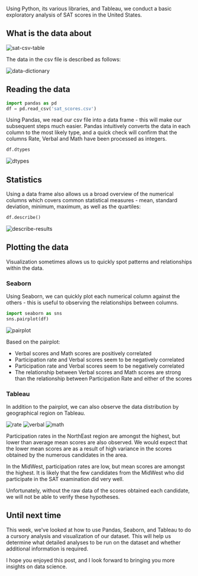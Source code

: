 Using Python, its various libraries, and Tableau, we conduct a basic exploratory analysis of SAT scores in the United States.

## What is the data about
![sat-csv-table](https://c1.staticflickr.com/9/8448/29871624861_d2a968ba1c_o.png)

The data in the csv file is described as follows:

![data-dictionary](https://c1.staticflickr.com/9/8075/29327540764_a977c1044d_o.png)

## Reading the data
```python
import pandas as pd
df = pd.read_csv('sat_scores.csv')
```

Using Pandas, we read our csv file into a data frame - this will make our subsequent steps much easier. Pandas intuitively converts the data in each column to the most likely type, and a quick check will confirm that the columns Rate, Verbal and Math have been processed as integers.

```python
df.dtypes
```
![dtypes](https://c2.staticflickr.com/6/5647/29871624951_76f01fd215_o.png)

## Statistics
Using a data frame also allows us a broad overview of the numerical columns which covers common statistical measures - mean, standard deviation, minimum, maximum, as well as the quartiles:

```python
df.describe()
```

![describe-results](https://c1.staticflickr.com/9/8470/29327540804_7b0db47bdd_o.png)

## Plotting the data
Visualization sometimes allows us to quickly spot patterns and relationships within the data.

### Seaborn
Using Seaborn, we can quickly plot each numerical column against the others - this is useful to observing the relationships between columns.

```python
import seaborn as sns
sns.pairplot(df)
```

![pairplot](https://c2.staticflickr.com/6/5277/29920761866_c80e668102_o.png)

Based on the pairplot:  
<ul>
	<li>Verbal scores and Math scores are positively correlated</li>
	<li>Participation rate and Verbal scores seem to be negatively correlated</li>
	<li>Participation rate and Verbal scores seem to be negatively correlated</li>
	<li>The relationship between Verbal scores and Math scores are strong than the relationship between Participation Rate and either of the scores</li>
</ul>

### Tableau
In addition to the pairplot, we can also observe the data distribution by geographical region on Tableau.

![rate](https://c2.staticflickr.com/8/7775/29328746303_6c3f0e31dd_o.png)
![verbal](https://c2.staticflickr.com/6/5658/29661167260_03ca271475_o.png)
![math](https://c1.staticflickr.com/9/8817/29327831794_2208253997_o.png)

Participation rates in the NorthEast region are amongst the highest, but lower than average mean scores are also observed. We would expect that the lower mean scores are as a result of high variance in the scores obtained by the numerous candidates in the area.

In the MidWest, participation rates are low, but mean scores are amongst the highest. It is likely that the few candidates from the MidWest who did participate in the SAT examination did very well.

Unfortunately, without the raw data of the scores obtained each candidate, we will not be able to verify these hypotheses.

## Until next time
This week, we've looked at how to use Pandas, Seaborn, and Tableau to do a cursory analysis and visualization of our dataset. This will help us determine what detailed analyses to be run on the dataset and whether additional information is required.

I hope you enjoyed this post, and I look forward to bringing you more insights on data science.